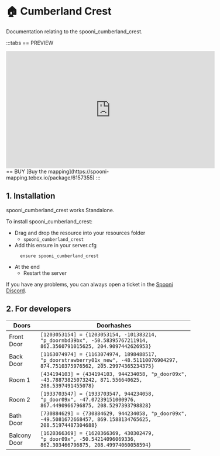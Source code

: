 # 🏠 Cumberland Crest
Documentation relating to the spooni_cumberland_crest.

:::tabs
== PREVIEW
<iframe width="570" height="321" src="https://dunb17ur4ymx4.cloudfront.net/packages/images/9860265073ff3c58e8e332617b783cefc88fb07e.png" frameborder="0" allow="accelerometer; autoplay; clipboard-write; encrypted-media; gyroscope; picture-in-picture; web-share" allowfullscreen></iframe>
== BUY
[Buy the mapping](https://spooni-mapping.tebex.io/package/6157355)
:::

## 1. Installation
spooni_cumberland_crest works Standalone.  

To install spooni_cumberland_crest:
- Drag and drop the resource into your resources folder
  - `spooni_cumberland_crest`
- Add this ensure in your server.cfg
  ```
    ensure spooni_cumberland_crest
  ```
- At the end
  - Restart the server

If you have any problems, you can always open a ticket in the [Spooni Discord](https://discord.gg/spooni).

## 2. For developers
| Doors                     | Doorhashes
|---------------------------|----------------------------------------------------------------------------------|
| Front Door                | `[1203053154] = {1203053154, -101383214, "p_doornbd39bx", -50.58395767211914, 862.3560791015625, 204.9097442626953}`
| Back Door                 | `[1163074974] = {1163074974, 1898488517, "p_doorstrawberry01x_new", -48.51110076904297, 874.7510375976562, 205.29974365234375}`
| Room 1                    | `[434194103] = {434194103, 944234058, "p_door09x", -43.78873825073242, 871.556640625, 208.5397491455078}`
| Room 2                    | `[1933703547] = {1933703547, 944234058, "p_door09x", -47.07239151000976, 867.4490966796875, 208.5297393798828}`
| Bath Door                 | `[730884629] = {730884629, 944234058, "p_door09x", -49.5081672668457, 869.1588134765625, 208.51974487304688}`
| Balcony Door              | `[1620366369] = {1620366369, 430302479, "p_door09x", -50.54214096069336, 862.303466796875, 208.49974060058594}`